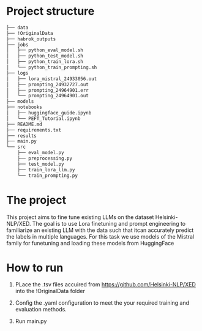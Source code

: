 # Project structure
```bash
├── data
├── !OriginalData
├── habrok_outputs
├── jobs
│   ├── python_eval_model.sh
│   ├── python_test_model.sh
│   ├── python_train_lora.sh
│   └── python_train_prompting.sh
├── logs
│   ├── lora_mistral_24933056.out
│   ├── prompting_24932727.out
│   ├── prompting_24964901.err
│   └── prompting_24964901.out
├── models
├── notebooks
│   ├── huggingface_guide.ipynb
│   └── PEFT_Tutorial.ipynb
├── README.md
├── requirements.txt
├── results
├── main.py
└── src
    ├── eval_model.py
    ├── preprocessing.py
    ├── test_model.py
    ├── train_lora_llm.py
    └── train_prompting.py
```

# The project

This project aims to fine tune existing LLMs on the dataset Helsinki-NLP/XED. 
The goal is to use Lora finetuning and prompt engineering to familiarize an existing LLM with the data such that itcan accurately predict the labels in multiple languages.
For this task we use models of the Mistral family for funetuning and loading these models from HuggingFace

# How to run
1. PLace the .tsv files accuired from https://github.com/Helsinki-NLP/XED into the !OriginalData folder

2. Config the .yaml configuration to meet the your required training and evaluation methods.

3. Run main.py


